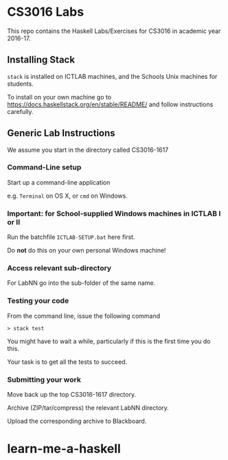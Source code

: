 # CS3016 Labs

This repo contains the Haskell Labs/Exercises for CS3016 in academic year 2016-17.

## Installing Stack

`stack` is installed on ICTLAB machines,
and the Schools Unix machines for students.

To install on your own machine go to
https://docs.haskellstack.org/en/stable/README/
and follow instructions carefully.

## Generic Lab Instructions

We assume you start in the directory called CS3016-1617

### Command-Line setup

Start up a command-line application

e.g. `Terminal` on OS X, or `cmd` on Windows.

### Important: for School-supplied Windows machines in ICTLAB I or II

Run the batchfile `ICTLAB-SETUP.bat` here first.

Do **not** do this on your own personal Windows machine!

### Access relevant sub-directory

For LabNN go into the sub-folder of the same name.

### Testing your code

From the command line, issue the following command

```
> stack test
```

You might have to wait a while, 
particularly if this is the first time you do this.

Your task is to get all the tests to succeed.

### Submitting your work

Move back up the top CS3016-1617 directory.

Archive (ZIP/tar/compress) the relevant LabNN directory.

Upload the corresponding archive to Blackboard.


# learn-me-a-haskell
